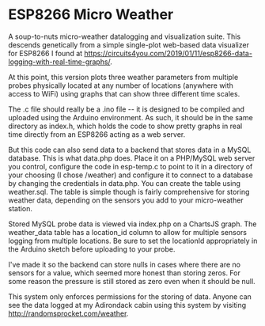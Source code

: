 # ESP8266 Micro Weather
A soup-to-nuts micro-weather datalogging and visualization suite. This descends genetically from a simple single-plot web-based data visualizer for ESP8266 I found at https://circuits4you.com/2019/01/11/esp8266-data-logging-with-real-time-graphs/.

At this point, this version plots three weather parameters from multiple probes physically located at any number of locations (anywhere with access to WiFi) using graphs that can show three different time scales.

The .c file should really be a .ino file -- it is designed to be compiled and uploaded using the Arduino environment.  As such, it should be in the same directory
as index.h, which holds the code to show pretty graphs in real time directly from an ESP8266 acting as a web server.

But this code can also send data to a backend that stores data in a MySQL database.  This is what data.php does.  Place it on a PHP/MySQL web server you control, configure the code in esp-temp.c to point to it in a directory of your choosing (I chose /weather) and configure it to connect to a database by changing the credentials in data.php.  You can create the table using weather.sql.  The table is simple though is fairly comprehensive for storing weather data, depending on the sensors you add to your micro-weather station.

Stored MySQL probe data is viewed via index.php on a ChartsJS graph.  The weather_data table has a location_id column to allow for multiple sensors logging from multiple locations.  Be sure to set the locationId appropriately in the Arduino sketch before uploading to your probe.

I've made it so the backend can store nulls in cases where there are no sensors for a value, which seemed more honest than storing zeros. For some reason the pressure is still stored as zero even when it should be null.

This system only enforces permissions for the storing of data.  Anyone can see the data logged at my Adirondack cabin using this system by visiting http://randomsprocket.com/weather.
